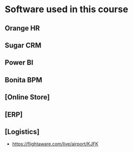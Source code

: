 # Software used in this course

## Orange HR

## Sugar CRM

## Power BI

## Bonita BPM

## [Online Store]

## [ERP]

## [Logistics]

* https://flightaware.com/live/airport/KJFK
